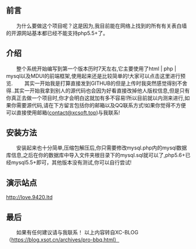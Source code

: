 ## 前言
  为什么要做这个项目呢？这是因为,我目前能在网络上找到的所有有关表白墙的开源网站基本都已经不能支持php5.5+了。
## 介绍
  整个系统开始编写到第一个版本历时7天左右,它主要使用了html | php | mysql以及MDUI的前端框架,使用起来还是比较简单的!大家可以点击这里进行预览.
  其实一开始我是打算直接发到GITHUB的但是上传时我突然感觉得别不舍得..其实一开始我拿到别人的源代码也会因为好看直接改掉他人版权信息,但是只有你真正去做一个项目时,你才会明白这就加有多不容易!所以目前就以内测来进行,如果你需要源代码,请在下方留言包括你的邮箱以及QQ联系方式!如果你觉得不方便可以直接使用邮箱(contact@xcsoft.top)与我联系!
## 安装方法
  安装起来也十分简单,压缩包解压后,你只需要修改mysql.php内的mysql数据库信息,之后在你的数据库中导入文件夹根目录下的mysql.sql就可以了,php5.6+已经mysql5.5+即可，其他版本没有测试,你可以自行尝试!
## 演示站点
http://love.9420.ltd
## 最后
  如果有任何建议请与我联系！
以上内容转自XC-BLOG（https://blog.xsot.cn/archives/pro-bbq.html）
<!-- 
至所有用户:这个开源放在这里分享是为了让更多用户开心,希望你不要移除版权,如果移除版权,你的名字将被挂在我的博客上!在这基础上你可以自由修改源码!如果有任何疑问,可以联系我! 
该项目为开源项目,大家可以在保留版权的基础上随意修改!希望保留版权!谢谢因为只有你在自己去做一个项目时,你才会发现这是多么的累!因为某些原因,本次的开源并非该系统的最新版,如果你想体验最新版,请访问http://love.9420.ltd
-->
